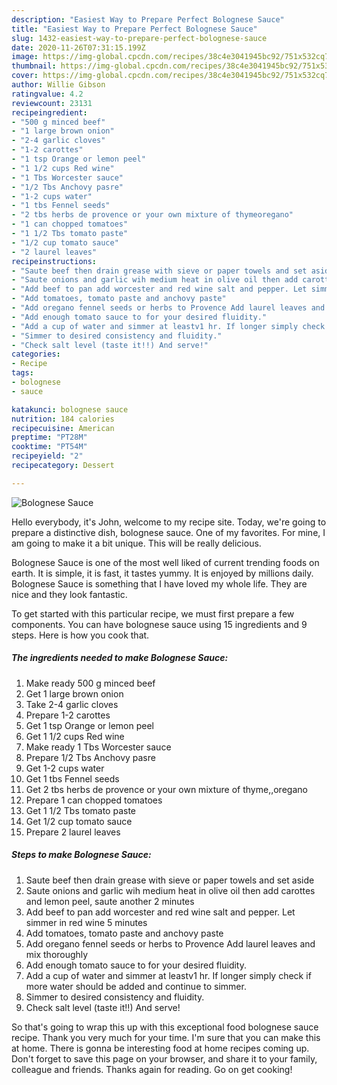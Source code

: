 ```yaml
---
description: "Easiest Way to Prepare Perfect Bolognese Sauce"
title: "Easiest Way to Prepare Perfect Bolognese Sauce"
slug: 1432-easiest-way-to-prepare-perfect-bolognese-sauce
date: 2020-11-26T07:31:15.199Z
image: https://img-global.cpcdn.com/recipes/38c4e3041945bc92/751x532cq70/bolognese-sauce-recipe-main-photo.jpg
thumbnail: https://img-global.cpcdn.com/recipes/38c4e3041945bc92/751x532cq70/bolognese-sauce-recipe-main-photo.jpg
cover: https://img-global.cpcdn.com/recipes/38c4e3041945bc92/751x532cq70/bolognese-sauce-recipe-main-photo.jpg
author: Willie Gibson
ratingvalue: 4.2
reviewcount: 23131
recipeingredient:
- "500 g minced beef"
- "1 large brown onion"
- "2-4 garlic cloves"
- "1-2 carottes"
- "1 tsp Orange or lemon peel"
- "1 1/2 cups Red wine"
- "1 Tbs Worcester sauce"
- "1/2 Tbs Anchovy pasre"
- "1-2 cups water"
- "1 tbs Fennel seeds"
- "2 tbs herbs de provence or your own mixture of thymeoregano"
- "1 can chopped tomatoes"
- "1 1/2 Tbs tomato paste"
- "1/2 cup tomato sauce"
- "2 laurel leaves"
recipeinstructions:
- "Saute beef then drain grease with sieve or paper towels and set aside"
- "Saute onions and garlic wih medium heat in olive oil then add carottes and lemon peel, saute another 2 minutes"
- "Add beef to pan add worcester and red wine salt and pepper. Let simmer in red wine 5 minutes"
- "Add tomatoes, tomato paste and anchovy paste"
- "Add oregano fennel seeds or herbs to Provence Add laurel leaves and mix thoroughly"
- "Add enough tomato sauce to for your desired fluidity."
- "Add a cup of water and simmer at leastv1 hr. If longer simply check if more water should be added and continue to simmer."
- "Simmer to desired consistency and fluidity."
- "Check salt level (taste it!!) And serve!"
categories:
- Recipe
tags:
- bolognese
- sauce

katakunci: bolognese sauce 
nutrition: 184 calories
recipecuisine: American
preptime: "PT28M"
cooktime: "PT54M"
recipeyield: "2"
recipecategory: Dessert

---
```



![Bolognese Sauce](https://img-global.cpcdn.com/recipes/38c4e3041945bc92/751x532cq70/bolognese-sauce-recipe-main-photo.jpg)

Hello everybody, it's John, welcome to my recipe site. Today, we're going to prepare a distinctive dish, bolognese sauce. One of my favorites. For mine, I am going to make it a bit unique. This will be really delicious.



Bolognese Sauce is one of the most well liked of current trending foods on earth. It is simple, it is fast, it tastes yummy. It is enjoyed by millions daily. Bolognese Sauce is something that I have loved my whole life. They are nice and they look fantastic.


To get started with this particular recipe, we must first prepare a few components. You can have bolognese sauce using 15 ingredients and 9 steps. Here is how you cook that.

<!--inarticleads1-->

##### The ingredients needed to make Bolognese Sauce:

1. Make ready 500 g minced beef
1. Get 1 large brown onion
1. Take 2-4 garlic cloves
1. Prepare 1-2 carottes
1. Get 1 tsp Orange or lemon peel
1. Get 1 1/2 cups Red wine
1. Make ready 1 Tbs Worcester sauce
1. Prepare 1/2 Tbs Anchovy pasre
1. Get 1-2 cups water
1. Get 1 tbs Fennel seeds
1. Get 2 tbs herbs de provence or your own mixture of thyme,,oregano
1. Prepare 1 can chopped tomatoes
1. Get 1 1/2 Tbs tomato paste
1. Get 1/2 cup tomato sauce
1. Prepare 2 laurel leaves




<!--inarticleads2-->

##### Steps to make Bolognese Sauce:

1. Saute beef then drain grease with sieve or paper towels and set aside
1. Saute onions and garlic wih medium heat in olive oil then add carottes and lemon peel, saute another 2 minutes
1. Add beef to pan add worcester and red wine salt and pepper. Let simmer in red wine 5 minutes
1. Add tomatoes, tomato paste and anchovy paste
1. Add oregano fennel seeds or herbs to Provence Add laurel leaves and mix thoroughly
1. Add enough tomato sauce to for your desired fluidity.
1. Add a cup of water and simmer at leastv1 hr. If longer simply check if more water should be added and continue to simmer.
1. Simmer to desired consistency and fluidity.
1. Check salt level (taste it!!) And serve!




So that's going to wrap this up with this exceptional food bolognese sauce recipe. Thank you very much for your time. I'm sure that you can make this at home. There is gonna be interesting food at home recipes coming up. Don't forget to save this page on your browser, and share it to your family, colleague and friends. Thanks again for reading. Go on get cooking!
